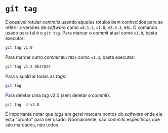 # `git tag`

É possível rotular _commits_ usando aqueles rótulos bem conhecidos para se
referir a versões de _software_ como `v0.1.3`, `v1.0`, v`2.5.3`, etc. O comando
usado para tal é o `git tag`. Para marcar o _commit_ atual como `v1.0`, basta
executar:
```sh
git tag v1.0
```

Para marcar outro _commit_ `8b37825` como `v1.3`, basta executar:
```sh
git tag v1.3 8b37825
```

Para visualizar todas as _tags_:
```sh
git tag
```

Para deletar uma _tag_ v2.0 (sem deletar o _commit_):
```sh
git tag -d v2.0
```

É importante notar que _tags_ em geral marcam pontos do _software_ onde ele está
"pronto" para ser usado. Normalmente, são _commits_ específicos que são
marcados, não todos.
